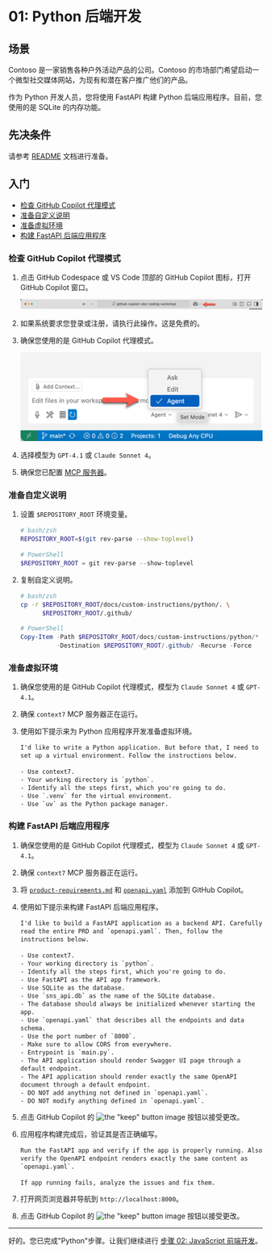 # 01: Python 后端开发

## 场景

Contoso 是一家销售各种户外活动产品的公司。Contoso 的市场部门希望启动一个微型社交媒体网站，为现有和潜在客户推广他们的产品。

作为 Python 开发人员，您将使用 FastAPI 构建 Python 后端应用程序。目前，您使用的是 SQLite 的内存功能。

## 先决条件

请参考 [README](../../README.md) 文档进行准备。

## 入门

- [检查 GitHub Copilot 代理模式](#检查-github-copilot-代理模式)
- [准备自定义说明](#准备自定义说明)
- [准备虚拟环境](#准备虚拟环境)
- [构建 FastAPI 后端应用程序](#构建-fastapi-后端应用程序)

### 检查 GitHub Copilot 代理模式

1. 点击 GitHub Codespace 或 VS Code 顶部的 GitHub Copilot 图标，打开 GitHub Copilot 窗口。

   ![Open GitHub Copilot Chat](../../../docs/images/setup-02.png)

2. 如果系统要求您登录或注册，请执行此操作。这是免费的。
3. 确保您使用的是 GitHub Copilot 代理模式。

   ![GitHub Copilot Agent Mode](../../../docs/images/setup-03.png)

4. 选择模型为 `GPT-4.1` 或 `Claude Sonnet 4`。
5. 确保您已配置 [MCP 服务器](./00-setup.md#设置-mcp-服务器)。

### 准备自定义说明

1. 设置 `$REPOSITORY_ROOT` 环境变量。

   ```bash
   # bash/zsh
   REPOSITORY_ROOT=$(git rev-parse --show-toplevel)
   ```

   ```powershell
   # PowerShell
   $REPOSITORY_ROOT = git rev-parse --show-toplevel
   ```

2. 复制自定义说明。

    ```bash
    # bash/zsh
    cp -r $REPOSITORY_ROOT/docs/custom-instructions/python/. \
          $REPOSITORY_ROOT/.github/
    ```

    ```powershell
    # PowerShell
    Copy-Item -Path $REPOSITORY_ROOT/docs/custom-instructions/python/* `
              -Destination $REPOSITORY_ROOT/.github/ -Recurse -Force
    ```

### 准备虚拟环境

1. 确保您使用的是 GitHub Copilot 代理模式，模型为 `Claude Sonnet 4` 或 `GPT-4.1`。
2. 确保 `context7` MCP 服务器正在运行。
3. 使用如下提示来为 Python 应用程序开发准备虚拟环境。

    ```text
    I'd like to write a Python application. But before that, I need to set up a virtual environment. Follow the instructions below.
    
    - Use context7.
    - Your working directory is `python`.
    - Identify all the steps first, which you're going to do.
    - Use `.venv` for the virtual environment.
    - Use `uv` as the Python package manager.
    ```

### 构建 FastAPI 后端应用程序

1. 确保您使用的是 GitHub Copilot 代理模式，模型为 `Claude Sonnet 4` 或 `GPT-4.1`。
2. 确保 `context7` MCP 服务器正在运行。
3. 将 [`product-requirements.md`](../../product-requirements.md) 和 [`openapi.yaml`](../openapi.yaml) 添加到 GitHub Copilot。
4. 使用如下提示来构建 FastAPI 后端应用程序。

    ```text
    I'd like to build a FastAPI application as a backend API. Carefully read the entire PRD and `openapi.yaml`. Then, follow the instructions below.
    
    - Use context7.
    - Your working directory is `python`.
    - Identify all the steps first, which you're going to do.
    - Use FastAPI as the API app framework.
    - Use SQLite as the database.
    - Use `sns_api.db` as the name of the SQLite database.
    - The database should always be initialized whenever starting the app.
    - Use `openapi.yaml` that describes all the endpoints and data schema.
    - Use the port number of `8000`.
    - Make sure to allow CORS from everywhere.
    - Entrypoint is `main.py`.
    - The API application should render Swagger UI page through a default endpoint.
    - The API application should render exactly the same OpenAPI document through a default endpoint.
    - DO NOT add anything not defined in `openapi.yaml`.
    - DO NOT modify anything defined in `openapi.yaml`.
    ```

5. 点击 GitHub Copilot 的 ![the "keep" button image](https://img.shields.io/badge/keep-blue) 按钮以接受更改。
6. 应用程序构建完成后，验证其是否正确编写。

    ```text
    Run the FastAPI app and verify if the app is properly running. Also verify the OpenAPI endpoint renders exactly the same content as `openapi.yaml`.

    If app running fails, analyze the issues and fix them.
    ```

7. 打开网页浏览器并导航到 `http://localhost:8000`。
8. 点击 GitHub Copilot 的 ![the "keep" button image](https://img.shields.io/badge/keep-blue) 按钮以接受更改。

---

好的。您已完成"Python"步骤。让我们继续进行 [步骤 02: JavaScript 前端开发](./02-javascript.md)。